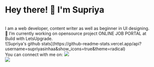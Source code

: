 # Hey there! 👋 I'm Supriya
<br>
I am a web developer, content writer as well as beginner in UI designing. 
<br> 
🔭 I’m currently working on opensource project ONLINE JOB PORTAL at Build with LetsUpgrade.
<br>
<!--[![Supriya's github stats](https://github-readme-stats.vercel.app/api?username=supriyasinhaa)](https://github.com/supriyasinhaa/github-readme-stats)-->
![Supriya's github stats](https://github-readme-stats.vercel.app/api?username=supriyasinhaa&show_icons=true&theme=radical)
<br>
You can connect with me on:
<!--<img src = "https://img.shields.io/badge/facebook-%231877F2.svg?&style=for-the-badge&logo=facebook&logoColor=white">--->
<img src = "https://img.shields.io/badge/facebook-%231877F2.svg?&style=for-the-badge&logo=facebook&logoColor=white"><br>
<img src = "https://img.shields.io/badge/instagram-%23E4405F.svg?&style=for-the-badge&logo=instagram&logoColor=white">
